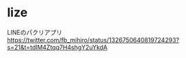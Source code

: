 # lize

LINEのパクリアプリ
https://twitter.com/fb_mihiro/status/1326750640819724293?s=21&t=tdlM4Ztqq7H4shgY2uYkdA
